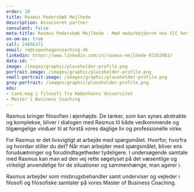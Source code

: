 ```yaml
---
order: 10
title: Rasmus Pedersbæk Mejlhede
description: Associeret partner
consulent: false
meta-title: Rasmus Pedersbæk Mejlhede - Mød medarbejderne hos CCC her
on-om-os: true
call: 24666371
email: rm@copenhagencoaching.dk 
linkedin: https://www.linkedin.com/in/rasmus-mejlhede-92352083/
data-id: ''
image: /images/graphic/placeholder-profile.png
portrait-image: /images/graphic/placeholder-profile.png
small-portrait-image: /images/graphic/placeholder-profile.png
grey-portrait: /images/graphic/placeholder-profile.png
edu:
- Cand.mag i filosofi fra Københavns Universitet
- Master i Business Coaching
---
```


Rasmus bringer filosofien i øjenhøjde. De tanker, som kan synes abstrakte og komplekse, bliver i dialogen med Rasmus til både vedkommende og tilgængelige vinduer til at forstå vores daglige liv og professionelle virke.  

For Rasmus er det livsvigtigt at arbejde med spørgsmålet. Hvorfor, hvorfra og hvordan stiller du det? Når man arbejder med spørgsmålet, bliver ens forudsætninger og forudindtagetheder tydeligere. I undersøgende samtale med Rasmus kan man ad den vej rette søgelyset på det væsentlige og virkeligt anvendelige for de situationer og sammenhænge, man agerer i.

Rasmus arbejder som misbrugsbehandler samt underviser og vejleder i filosofi og filosofiske samtaler på vores Master of Business Coaching.